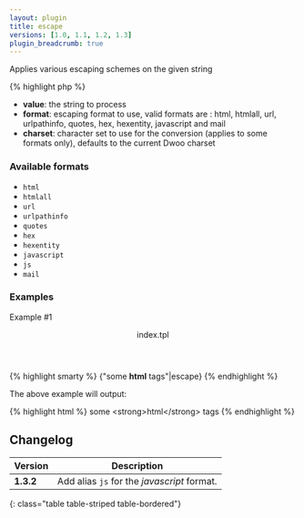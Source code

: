 ```yaml
---
layout: plugin
title: escape
versions: [1.0, 1.1, 1.2, 1.3]
plugin_breadcrumb: true
---
```


Applies various escaping schemes on the given string
<div class="code-box">
{% highlight php %}
<?php
escape([ $value = "", [ $format = 'html', [ $charset = null ]]])
{% endhighlight %}
</div>

* **value**: the string to process
* **format**: escaping format to use, valid formats are : html, htmlall, url, urlpathinfo, quotes, hex, hexentity, javascript and mail
* **charset**: character set to use for the conversion (applies to some formats only), defaults to the current Dwoo charset

### Available formats
* `html`
* `htmlall`
* `url`
* `urlpathinfo`
* `quotes`
* `hex`
* `hexentity`
* `javascript`
* `js`
* `mail`

### Examples
Example #1
<div class="code-box">
<header>index.tpl</header>
{% highlight smarty %}
{"some <strong>html</strong> tags"|escape}
{% endhighlight %}
</div>

The above example will output:
<div class="code-box">
{% highlight html %}
some &lt;strong&gt;html&lt;/strong&gt; tags
{% endhighlight %}
</div>

## Changelog

| Version | Description |
| ------- | ----------- |
| **1.3.2** | Add alias `js` for the *javascript* format. |
{: class="table table-striped table-bordered"}
